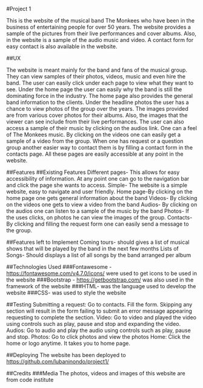 #Project 1

This is the website of the musical band The Monkees who have been in the business of entertaining people for over 50 years.  The website provides a sample of the pictures from their live performances and cover albums. Also, in the website is a sample of the audio music and video. A contact form for easy contact is also available in the website.

##UX

The website is meant mainly for the band and fans of the musical group. They can view samples of their photos, videos, music and even hire the band. The user can easily click under each page to view what they want to see. Under the home page the user can easily why the band is still the dominating force in the industry. The home page also provides the general band information to the clients.
Under the headline photos the user has a chance to view photos of the group over the years. The images provided are from various cover photos for their albums. Also, the images that the viewer can see include from their live performances.
The user can also access a sample of their music by clicking on the audios link. One can a feel of The Monkees music. By clicking on the videos one can easily get a sample of a video from the group. When one has request or a question group another easier way to contact them is by filling a contact form in the contacts page. All these pages are easily accessible at any point in the website.

##Features
##Existing Features
Different pages- This allows for easy accessibility of information. At any point one can go to the navigation bar and click the page she wants to access.
Simple- The website is a simple website, easy to navigate and user friendly.
Home page-By clicking on the home page one gets general information about the band
Videos- By clicking on the videos one gets to view a video from the band
Audios- By clicking on the audios one can listen to a sample of the music by the band
Photos- If the uses clicks, on photos he can view the images of the group.
Contacts- By clicking and filling the request form one can easily send a message to the group.

##Features left to Implement
Coming tours- should gives a list of musical shows that will be played by the band in the next few months
Lists of Songs- Should displays a list of all songs by the band arranged per album

##Technologies Used
###Fontawesome  - https://fontawesome.com/v4.7.0/icons/ were used to get icons to be used in the website
###Bootstrap  - https://getbootstrap.com/  was also used in the framework of the website
###HTML- was the language used to develop the website
###CSS- was used to style the website

##Testing
Submitting a request: Go to contacts. Fill the form. Skipping any section will result in the form failing to submit an error message appearing requesting to complete the section.
Video: Go to video and played the video using controls such as play, pause and stop and expanding the video.
Audios: Go to audio and play the audio using controls such as play, pause and stop.
Photos: Go to click photos and view the photos
Home: Click the home or logo anytime. It takes you to home page.

##Deploying
The website has been deployed to https://github.com/lubaninondo/project1/

##Credits
###Media
The photos, videos and images of this website are from code institute


